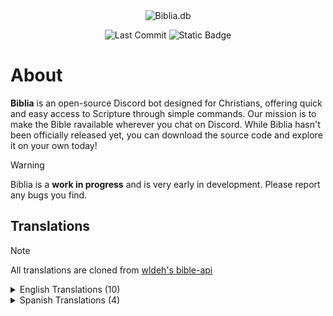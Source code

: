 <div align="center">
    <img src="assets/Banner.png" alt="Biblia.db">

![Last Commit](https://img.shields.io/github/last-commit/mrfab7/biblia-bot?style=for-the-badge&logo=github&logoColor=%23ffffff&label=Last%20Commit&labelColor=%2323272A%20)
![Static Badge](https://img.shields.io/badge/-Join%20the%20Discord!-Blue?style=for-the-badge&logo=discord&logoColor=%23ffffff&labelColor=%235865F2&color=%2323272A%20&link=https%3A%2F%2Fdiscord.gg%2F9zzGTZtzcC)
</div>

# About
**Biblia** is an open-source Discord bot designed for Christians, offering quick and easy access to Scripture through simple commands. Our mission is to make the Bible ravailable wherever you chat on Discord. While Biblia hasn't been officially released yet, you can download the source code and explore it on your own today!

> [!WARNING]
> Biblia is a **work in progress** and is very early in development. Please report any bugs you find.

## Translations
> [!NOTE]
> All translations are cloned from [wldeh's bible-api](https://github.com/wldeh/bible-api)
<details>

There are more translations and languages planned, this isn't the final list.

<summary>English Translations (10)</summary>

- American Standard Version (ASV)
- Berean Study Bible (BSB)
- Duay-Rheims 1899 (DRA)
- Free Bible Version (FBV)
- King James Version (KJV)
- Literal Standard Version (LSV)
- Revised Version 1885 (RV)
- Translation for Translators (T4T)
- World English Bible (American Edition) (WEB)
- World English Bible (British Edition) (WEBBE)

</details>

<details>

<summary>Spanish Translations (4)</summary>

- La Biblia en Español Sencillo (BES)
- Palabra de Dios para ti (PDDPT)
- Reina Valera 1909 (RV09)
- Versión Biblia Libre (VBL)

</details>

